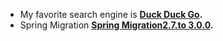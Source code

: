 - My favorite search engine is **[Duck Duck Go](https://duckduckgo.com "The best search engine for privacy").**
- Spring Migration **[Spring Migration2.7.to 3.0.0](https://github.com/spring-projects/spring-boot/wiki/Spring-Boot-3.0-Migration-Guide "Spring Boot 3.0 Migration Guide").**

